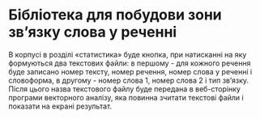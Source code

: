 # Бібліотека для побудови зони звʼязку слова у реченні

В корпусі в розділі «статистика» буде кнопка, при натисканні на яку формуються два текстових файли: 
в першому - для кожного речення буде записано номер тексту, номер речення, номер слова у реченні 
і словоформа, в другому - номер слова 1, номер слова 2 і тип зв’язку. Після цього назва текстового 
файлу буде передана в веб-сторінку програми векторного аналізу, яка повинна зчитати текстові файли 
і показати на екрані результат. 

